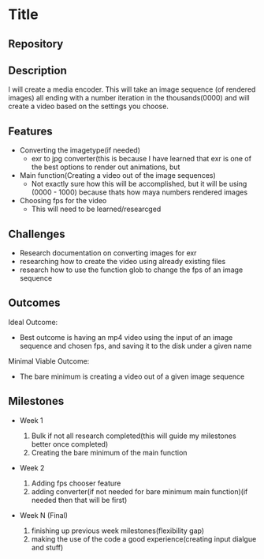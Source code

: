 # Title

## Repository
<Link to your project's public GitHub respository>

## Description
I will create a media encoder. This will take an image sequence (of rendered images) all ending with a number iteration in the thousands(0000) and will create a video based on the settings you choose.

## Features
- Converting the imagetype(if needed)
	- exr to jpg converter(this is because I have learned that exr is one of the best options to render out animations, but  
- Main function(Creating a video out of the image sequences)
	- Not exactly sure how this will be accomplished, but it will be using (0000 - 1000) because thats how maya numbers rendered images
- Choosing fps for the video
	- This will need to be learned/researcged

## Challenges
- Research documentation on converting images for exr
- researching how to create the video using already existing files
- research how to use the function glob to change the fps of an image sequence

## Outcomes
Ideal Outcome:
- Best outcome is having an mp4 video using the input of an image sequence and chosen fps, and saving it to the disk under a given name

Minimal Viable Outcome:
- The bare minimum is creating a video out of a given image sequence

## Milestones

- Week 1
  1. Bulk if not all research completed(this will guide my milestones better once completed)
  2. Creating the bare minimum of the main function

- Week 2
  1. Adding fps chooser feature
  2. adding converter(if not needed for bare minimum main function)(if needed then that will be first)

- Week N (Final)
  1. finishing up previous week milestones(flexibility gap)
  2. making the use of the code a good experience(creating input dialgue and stuff)
